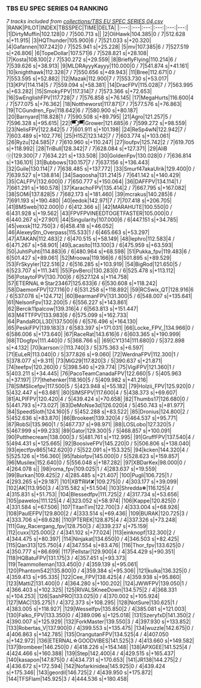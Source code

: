 ### TBS EU SPEC SERIES 04 RANKING
*7 tracks included from [collections/TBS EU SPEC SERIES 04.csv](/collections/TBS%20EU%20SPEC%20SERIES%2004.csv)*
|RANK|PILOT|INDEX|TBSSPEC|TIME|DELTA|
|:---:|:---|:---:|:---:|:---:|---:|
|1|DirtyMuffin|102.128|0 / 7|500.713 s||
|2|OliHawk|104.385|0 / 7|512.628 s|+11.915|
|3|HQThunder|105.900|6 / 7|521.033 s|+20.320|
|4|Gafannen|107.242|0 / 7|525.941 s|+25.228|
|5|mv|107.385|6 / 7|527.519 s|+26.806|
|6|TopeDollar|107.571|6 / 7|528.821 s|+28.108|
|7|Kosta|108.100|2 / 7|530.272 s|+29.559|
|8|BrieflyFlying|110.214|6 / 7|539.626 s|+38.913|
|9|MLDRAyyyKayyy|110.000|0 / 7|541.874 s|+41.161|
|10|knighthawk|112.328|7 / 7|550.656 s|+49.943|
|11|Bree|112.671|0 / 7|553.595 s|+52.882|
|12|Mazak|112.900|7 / 7|553.730 s|+53.017|
|13|KPV|114.114|5 / 7|559.094 s|+58.381|
|14|DracFPV|115.028|7 / 7|563.995 s|+63.282|
|15|SmokyFPV|117.314|7 / 7|573.366 s|+72.653|
|16|SwEnglishFPV|117.728|7 / 7|576.858 s|+76.145|
|17|MegaHurts|116.600|4 / 7|577.075 s|+76.362|
|18|Nottheworst|117.871|7 / 7|577.576 s|+76.863|
|19|TCGundren_Fpv|118.642|6 / 7|580.900 s|+80.187|
|20|Barnyard|118.828|1 / 7|590.508 s|+89.795|
|21|Agro|121.257|5 / 7|596.328 s|+95.615|
|22|(͡▀̿̿ ͜ʖ͡▀̿̿)Grower|121.685|6 / 7|599.272 s|+98.559|
|23|NelisFPV|122.842|5 / 7|601.911 s|+101.198|
|24|ReSp4wN|122.942|7 / 7|603.489 s|+102.776|
|25|H15Z|123.142|7 / 7|603.774 s|+103.061|
|26|Ryżu|124.585|7 / 7|610.960 s|+110.247|
|27|loufpv|125.742|2 / 7|619.705 s|+118.992|
|28|TriBull|128.342|7 / 7|628.084 s|+127.371|
|29|AliB㋡|129.300|7 / 7|634.221 s|+133.508|
|30|GoldenFpv|130.028|0 / 7|636.814 s|+136.101|
|31|Bubbows|130.157|7 / 7|637.156 s|+136.443|
|32|Guile|130.114|7 / 7|638.485 s|+137.772|
|33|Smurf47akaUlrik|129.400|0 / 7|639.527 s|+138.814|
|34|Saqoosha|131.214|5 / 7|641.142 s|+140.429|
|35|CALFPV|132.600|0 / 7|650.777 s|+150.064|
|36|DAFFPV|134.114|1 / 7|661.291 s|+160.578|
|37|KarachoFPV|135.414|2 / 7|667.795 s|+167.082|
|38|SOMi|137.828|5 / 7|682.173 s|+181.460|
|39|mcrakus|140.285|6 / 7|691.193 s|+190.480|
|40|eedok|142.971|7 / 7|707.418 s|+206.705|
|41|BMSweb|102.000|0 / 6|412.366 s||
|42|MARAHUTE|100.550|0 / 6|431.928 s|+19.562|
|43|FPVFPVINEEDTOGETFASTER|105.000|0 / 6|440.267 s|+27.901|
|44|Singularity|107.000|6 / 6|447.151 s|+34.785|
|45|vexsk|112.750|3 / 6|458.418 s|+46.052|
|46|AlexeyStn_Overpass|115.533|1 / 6|465.663 s|+53.297|
|47|ATAKAN|112.483|2 / 6|470.515 s|+58.149|
|48|lephro|112.583|4 / 6|471.267 s|+58.901|
|49|Lacasito|113.100|3 / 6|475.959 s|+63.593|
|50|JuhtiPuhti|114.883|6 / 6|480.964 s|+68.598|
|51|Pukka_fpv|119.483|6 / 6|501.427 s|+89.061|
|52|Mroowa|119.166|6 / 6|501.895 s|+89.529|
|53|FrSkyyler|122.516|2 / 6|516.285 s|+103.919|
|54|BigRod|121.650|5 / 6|523.707 s|+111.341|
|55|FpvBerci|130.283|0 / 6|525.478 s|+113.112|
|56|PotaytoFPV|130.700|6 / 6|527.124 s|+114.758|
|57|ETERNAL☆Star23467|125.633|6 / 6|530.608 s|+118.242|
|58|DaemonFPV|127.116|0 / 6|531.258 s|+118.892|
|59|RCSwix_QT|128.916|6 / 6|537.078 s|+124.712|
|60|BearmanFPV|131.300|5 / 6|548.007 s|+135.641|
|61|NelsonFpv|132.200|5 / 6|556.227 s|+143.861|
|62|Bercik11palcow|139.316|4 / 6|563.813 s|+151.447|
|63|M4TTFPV|133.983|6 / 6|575.099 s|+162.733|
|64|PandaROLL3D|137.500|6 / 6|576.496 s|+164.130|
|65|PeskiFPV|139.183|3 / 6|583.397 s|+171.031|
|66|Locke_FPV_|134.966|0 / 6|586.006 s|+173.640|
|67|RaceRat|143.616|6 / 6|603.365 s|+190.999|
|68|TDogfpv|111.440|0 / 5|368.766 s||
|69|CY1314|111.680|0 / 5|372.898 s|+4.132|
|70|karrson㋡|113.740|3 / 5|375.363 s|+6.597|
|71|EuLeR|113.040|0 / 5|377.826 s|+9.060|
|72|WerdnaFPV|112.300|1 / 5|378.077 s|+9.311|
|73|MiG29|117.820|3 / 5|390.637 s|+21.871|
|74|teefpv|120.260|0 / 5|398.540 s|+29.774|
|75|VigiFPV|121.360|1 / 5|403.211 s|+34.445|
|76|PacoTeamCanadaFPV|122.660|5 / 5|405.963 s|+37.197|
|77|thehenker|118.160|5 / 5|409.982 s|+41.216|
|78|SIMSlicefpv|117.500|5 / 5|423.948 s|+55.182|
|79|Holzii_FPV|125.920|0 / 5|432.447 s|+63.681|
|80|SIMSFPV|117.600|4 / 5|438.373 s|+69.607|
|81|ALPIFPV|120.420|4 / 5|439.424 s|+70.658|
|82|Thumbs17|126.680|0 / 5|441.793 s|+73.027|
|83|DeMoNse3d|126.020|4 / 5|450.743 s|+81.977|
|84|SpeedSloth|124.160|5 / 5|452.288 s|+83.522|
|85|Dronius|124.800|2 / 5|452.636 s|+83.870|
|86|Brookeet|139.320|4 / 5|464.537 s|+95.771|
|87|RobSi|135.960|1 / 5|467.737 s|+98.971|
|88|LOSLobo|127.320|5 / 5|467.999 s|+99.233|
|89|Gator|129.300|5 / 5|468.857 s|+100.091|
|90|Putthecream|138.000|3 / 5|481.761 s|+112.995|
|91|GruffFPV|137.540|4 / 5|494.431 s|+125.665|
|92|BoosiveFPV|145.220|0 / 5|506.806 s|+138.040|
|93|ejectfpv865|142.620|0 / 5|522.091 s|+153.325|
|94|kcken|144.320|4 / 5|525.126 s|+156.360|
|95|fabiofpv|145.000|0 / 5|528.623 s|+159.857|
|96|Musilex|152.640|0 / 5|556.048 s|+187.282|
|97|XBDarKex|98.000|0 / 4|264.078 s||
|98|roma_fpv|109.025|1 / 4|283.637 s|+19.559|
|99|Burkan|109.425|2 / 4|285.485 s|+21.407|
|100|Pugli|106.725|1 / 4|293.265 s|+29.187|
|101|XB₸ЯIИ✘|109.275|0 / 4|303.177 s|+39.099|
|102|AK|113.950|3 / 4|315.582 s|+51.504|
|103|Shredda❅|116.125|4 / 4|315.831 s|+51.753|
|104|Blessedfpv|111.725|2 / 4|317.734 s|+53.656|
|105|pawelos|111.125|4 / 4|323.052 s|+58.974|
|106|Kappe|120.825|0 / 4|331.584 s|+67.506|
|107|TitanTim|122.700|3 / 4|333.004 s|+68.926|
|108|PaulEFPV|129.800|2 / 4|333.514 s|+69.436|
|109|BURAK|120.725|3 / 4|333.706 s|+69.628|
|110|PTEREK|128.875|4 / 4|337.326 s|+73.248|
|111|Gay_Racergang_fpv|128.750|3 / 4|339.237 s|+75.159|
|112|cuxx|125.000|2 / 4|341.102 s|+77.024|
|113|einknopf|132.300|2 / 4|344.475 s|+80.397|
|114|Ninjakat|134.650|0 / 4|346.503 s|+82.425|
|115|Qan313|125.750|4 / 4|347.554 s|+83.476|
|116|Thor_fpv|133.625|0 / 4|350.777 s|+86.699|
|117|Fellstar|129.900|4 / 4|354.429 s|+90.351|
|118|HQBatuFPV|131.175|3 / 4|357.451 s|+93.373|
|119|Teammolleman|133.450|0 / 4|359.139 s|+95.061|
|120|Phantom542|135.800|0 / 4|359.384 s|+95.306|
|121|kulka|136.325|0 / 4|359.413 s|+95.335|
|122|Cee_FPV|138.425|4 / 4|359.938 s|+95.860|
|123|MattiZ|131.400|0 / 4|364.280 s|+100.202|
|124|JWWFPV|139.050|1 / 4|366.403 s|+102.325|
|125|RIVALSKneeDown|134.575|2 / 4|368.331 s|+104.253|
|126|SashPRO|133.025|0 / 4|370.002 s|+105.924|
|127|MAC|135.275|1 / 4|372.373 s|+108.295|
|128|NotSure|130.625|1 / 4|383.005 s|+118.927|
|129|Wesselfpv|135.850|2 / 4|385.081 s|+121.003|
|130|Falko_FPV|133.350|0 / 4|389.096 s|+125.018|
|131|SzeryfxD|141.350|2 / 4|390.007 s|+125.929|
|132|ForkMaster|139.550|3 / 4|397.930 s|+133.852|
|133|Robertas_V|137.900|0 / 4|399.553 s|+135.475|
|134|wuzzle|142.675|0 / 4|406.863 s|+142.785|
|135|OrangutanFPV|134.525|4 / 4|407.050 s|+142.972|
|136|ETERNAL☆GOODVIBES|141.525|3 / 4|413.660 s|+149.582|
|137|Brombeer|146.250|0 / 4|418.226 s|+154.148|
|138|APXGEE|141.525|4 / 4|424.466 s|+160.388|
|139|Step|142.400|4 / 4|429.515 s|+165.437|
|140|kasapon|147.875|0 / 4|434.731 s|+170.653|
|141|JR138|144.275|2 / 4|436.672 s|+172.594|
|142|Nofarkinidea|145.925|0 / 4|439.424 s|+175.346|
|143|geordil|146.725|2 / 4|439.950 s|+175.872|
|144|TFSFlam|145.925|3 / 4|444.536 s|+180.458|
